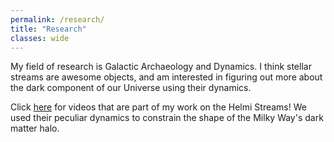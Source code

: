 ```yaml
---
permalink: /research/
title: "Research"
classes: wide
---
```


My field of research is Galactic Archaeology and Dynamics. I think stellar streams are awesome objects, and am interested in figuring out more about the dark component of our Universe using their dynamics. 

Click [here](helmi_streams.md) for videos that are part of my work on the Helmi Streams! We used their peculiar dynamics to constrain the shape of the Milky Way's dark matter halo. 
